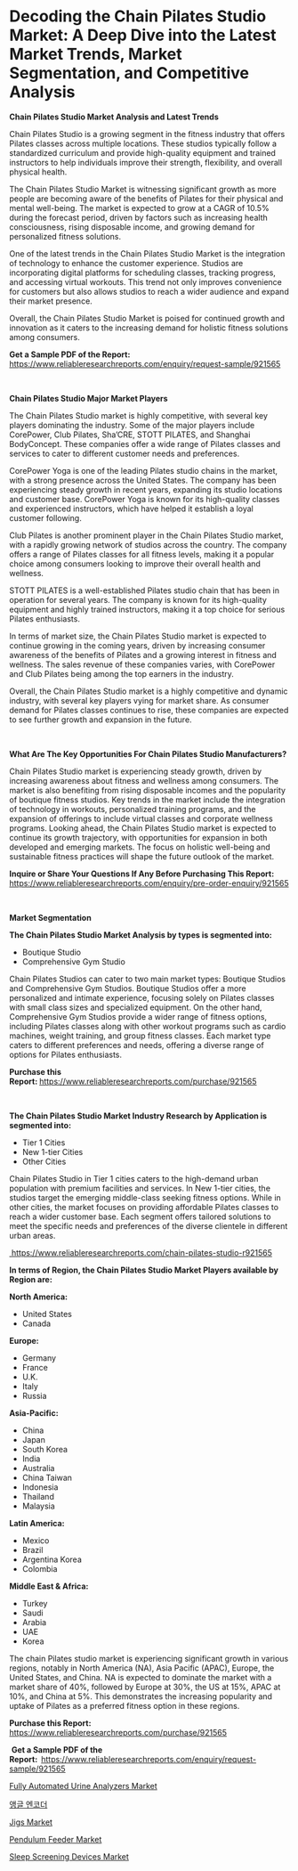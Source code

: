 <p><h1>Decoding the Chain Pilates Studio Market: A Deep Dive into the Latest Market Trends, Market Segmentation, and Competitive Analysis</h1></p><p><strong>Chain Pilates Studio Market Analysis and Latest Trends</strong></p>
<p><p>Chain Pilates Studio is a growing segment in the fitness industry that offers Pilates classes across multiple locations. These studios typically follow a standardized curriculum and provide high-quality equipment and trained instructors to help individuals improve their strength, flexibility, and overall physical health.</p><p>The Chain Pilates Studio Market is witnessing significant growth as more people are becoming aware of the benefits of Pilates for their physical and mental well-being. The market is expected to grow at a CAGR of 10.5% during the forecast period, driven by factors such as increasing health consciousness, rising disposable income, and growing demand for personalized fitness solutions.</p><p>One of the latest trends in the Chain Pilates Studio Market is the integration of technology to enhance the customer experience. Studios are incorporating digital platforms for scheduling classes, tracking progress, and accessing virtual workouts. This trend not only improves convenience for customers but also allows studios to reach a wider audience and expand their market presence.</p><p>Overall, the Chain Pilates Studio Market is poised for continued growth and innovation as it caters to the increasing demand for holistic fitness solutions among consumers.</p></p>
<p><strong>Get a Sample PDF of the Report:&nbsp;</strong> <a href="https://www.reliableresearchreports.com/enquiry/request-sample/921565">https://www.reliableresearchreports.com/enquiry/request-sample/921565</a></p>
<p>&nbsp;</p>
<p><strong>Chain Pilates Studio Major Market Players</strong></p>
<p><p>The Chain Pilates Studio market is highly competitive, with several key players dominating the industry. Some of the major players include CorePower, Club Pilates, Sha’CRE, STOTT PILATES, and Shanghai BodyConcept. These companies offer a wide range of Pilates classes and services to cater to different customer needs and preferences.</p><p>CorePower Yoga is one of the leading Pilates studio chains in the market, with a strong presence across the United States. The company has been experiencing steady growth in recent years, expanding its studio locations and customer base. CorePower Yoga is known for its high-quality classes and experienced instructors, which have helped it establish a loyal customer following.</p><p>Club Pilates is another prominent player in the Chain Pilates Studio market, with a rapidly growing network of studios across the country. The company offers a range of Pilates classes for all fitness levels, making it a popular choice among consumers looking to improve their overall health and wellness.</p><p>STOTT PILATES is a well-established Pilates studio chain that has been in operation for several years. The company is known for its high-quality equipment and highly trained instructors, making it a top choice for serious Pilates enthusiasts.</p><p>In terms of market size, the Chain Pilates Studio market is expected to continue growing in the coming years, driven by increasing consumer awareness of the benefits of Pilates and a growing interest in fitness and wellness. The sales revenue of these companies varies, with CorePower and Club Pilates being among the top earners in the industry.</p><p>Overall, the Chain Pilates Studio market is a highly competitive and dynamic industry, with several key players vying for market share. As consumer demand for Pilates classes continues to rise, these companies are expected to see further growth and expansion in the future.</p></p>
<p>&nbsp;</p>
<p><strong>What Are The Key Opportunities For Chain Pilates Studio Manufacturers?</strong></p>
<p><p>Chain Pilates Studio market is experiencing steady growth, driven by increasing awareness about fitness and wellness among consumers. The market is also benefiting from rising disposable incomes and the popularity of boutique fitness studios. Key trends in the market include the integration of technology in workouts, personalized training programs, and the expansion of offerings to include virtual classes and corporate wellness programs. Looking ahead, the Chain Pilates Studio market is expected to continue its growth trajectory, with opportunities for expansion in both developed and emerging markets. The focus on holistic well-being and sustainable fitness practices will shape the future outlook of the market.</p></p>
<p><strong>Inquire or Share Your Questions If Any Before Purchasing This Report:</strong> <a href="https://www.reliableresearchreports.com/enquiry/pre-order-enquiry/921565">https://www.reliableresearchreports.com/enquiry/pre-order-enquiry/921565</a></p>
<p>&nbsp;</p>
<p><strong>Market Segmentation</strong></p>
<p><strong>The Chain Pilates Studio Market Analysis by types is segmented into:</strong></p>
<p><ul><li>Boutique Studio</li><li>Comprehensive Gym Studio</li></ul></p>
<p><p>Chain Pilates Studios can cater to two main market types: Boutique Studios and Comprehensive Gym Studios. Boutique Studios offer a more personalized and intimate experience, focusing solely on Pilates classes with small class sizes and specialized equipment. On the other hand, Comprehensive Gym Studios provide a wider range of fitness options, including Pilates classes along with other workout programs such as cardio machines, weight training, and group fitness classes. Each market type caters to different preferences and needs, offering a diverse range of options for Pilates enthusiasts.</p></p>
<p><strong>Purchase this Report:&nbsp;</strong><a href="https://www.reliableresearchreports.com/purchase/921565">https://www.reliableresearchreports.com/purchase/921565</a></p>
<p>&nbsp;</p>
<p><strong>The Chain Pilates Studio Market Industry Research by Application is segmented into:</strong></p>
<p><ul><li>Tier 1 Cities</li><li>New 1-tier Cities</li><li>Other Cities</li></ul></p>
<p><p>Chain Pilates Studio in Tier 1 cities caters to the high-demand urban population with premium facilities and services. In New 1-tier cities, the studios target the emerging middle-class seeking fitness options. While in other cities, the market focuses on providing affordable Pilates classes to reach a wider customer base. Each segment offers tailored solutions to meet the specific needs and preferences of the diverse clientele in different urban areas.</p></p>
<p><a href="https://www.reliableresearchreports.com/chain-pilates-studio-r921565">&nbsp;https://www.reliableresearchreports.com/chain-pilates-studio-r921565</a></p>
<p><strong>In terms of Region, the Chain Pilates Studio Market Players available by Region are:</strong></p>
<p>
    <p> <strong> North America: </strong>
        <ul>
            <li>United States</li>
            <li>Canada</li>
        </ul>
        </p> 
    <p> <strong> Europe: </strong>
        <ul>
            <li>Germany</li>
            <li>France</li>
            <li>U.K.</li>
            <li>Italy</li>
            <li>Russia</li>
        </ul>
        </p> 
    <p> <strong> Asia-Pacific: </strong>
        <ul>
            <li>China</li>
            <li>Japan</li>
            <li>South Korea</li>
            <li>India</li>
            <li>Australia</li>
            <li>China Taiwan</li>
            <li>Indonesia</li>
            <li>Thailand</li>
            <li>Malaysia</li>
        </ul>
        </p> 
    <p> <strong> Latin America: </strong>
        <ul>
            <li>Mexico</li>
            <li>Brazil</li>
            <li>Argentina Korea</li>
            <li>Colombia</li>
        </ul>
        </p> 
    <p> <strong> Middle East & Africa: </strong>
        <ul>
            <li>Turkey</li>
            <li>Saudi</li>
            <li>Arabia</li>
            <li>UAE</li>
            <li>Korea</li>
        </ul>
    </p>
    </p>
<p><p>The chain Pilates studio market is experiencing significant growth in various regions, notably in North America (NA), Asia Pacific (APAC), Europe, the United States, and China. NA is expected to dominate the market with a market share of 40%, followed by Europe at 30%, the US at 15%, APAC at 10%, and China at 5%. This demonstrates the increasing popularity and uptake of Pilates as a preferred fitness option in these regions.</p></p>
<p><strong>Purchase this Report: </strong><a href="https://www.reliableresearchreports.com/purchase/921565">https://www.reliableresearchreports.com/purchase/921565</a></p>
<p>&nbsp;<strong>Get a Sample PDF of the Report:&nbsp;&nbsp;</strong><a href="https://www.reliableresearchreports.com/enquiry/request-sample/921565">https://www.reliableresearchreports.com/enquiry/request-sample/921565</a></p>
<p><strong></strong></p>
<p><p><a href="https://www.linkedin.com/pulse/fully-automated-urine-analyzers-market-size-trends-complete-oj8cf">Fully Automated Urine Analyzers Market</a></p><p><a href="https://medium.com/@estelwisozk1/%EA%B0%81%EB%8F%84-%EC%9D%B8%EC%BD%94%EB%8D%94-%EC%8B%9C%EC%9E%A5-%EC%A1%B0%EC%82%AC-%EB%B3%B4%EA%B3%A0%EC%84%9C-2024%EB%85%84%EB%B6%80%ED%84%B0-2031%EB%85%84%EA%B9%8C%EC%A7%80%EC%9D%98-%EC%97%AD%EC%82%AC-%EB%B0%8F-%EC%98%88%EC%B8%A1-b5d2cd60027a">앵글 엔코더</a></p><p><a href="https://github.com/Valeridd446677/Market-Research-Report-List-1/blob/main/jigs-market.md">Jigs Market</a></p><p><a href="https://github.com/mabutironaldo/Market-Research-Report-List-4/blob/main/pendulum-feeder-market.md">Pendulum Feeder Market</a></p><p><a href="https://www.linkedin.com/pulse/sleep-screening-devices-market-analysis-sze-forecasted-period-ftu4e">Sleep Screening Devices Market</a></p></p>